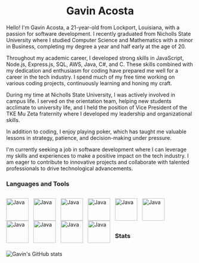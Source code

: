 <html lang="en">
  <head>
    <meta charset="UTF-8" />
    <meta name="viewport" content="width=device-width, initial-scale=1.0" />
  </head>
  <body>
    <h1 align="center">Gavin Acosta</h1>

   <p>
Hello! I'm Gavin Acosta, a 21-year-old from Lockport, Louisiana, with a passion for software development. I recently graduated from Nicholls State University where I studied Computer Science and Mathematics with a minor in Business, completing my degree a year and half early at the age of 20.

Throughout my academic career, I developed strong skills in JavaScript, Node.js, Express.js, SQL, AWS,  Java, C#, and C. These skills combined with my dedication and enthusiasm for coding have prepared me well for a career in the tech industry. I spend much of my free time working on various coding projects, continuously learning and honing my craft.

During my time at Nicholls State University, I was actively involved in campus life. I served on the orientation team, helping new students acclimate to university life, and I held the position of Vice President of the TKE Mu Zeta fraternity where I developed my leadership and organizational skills.

In addition to coding, I enjoy playing poker, which has taught me valuable lessons in strategy, patience, and decision-making under pressure.

I'm currently seeking a job in software development where I can leverage my skills and experiences to make a positive impact on the tech industry. I am eager to contribute to innovative projects and collaborate with talented professionals to drive technological advancements.</p>

 <h3>Languages and Tools</h3>
        
##

<img
      src="https://cdn.jsdelivr.net/gh/devicons/devicon@latest/icons/javascript/javascript-original.svg"
      align="left"
      alt="Java"
      width="60px"
      style="padding-right: 10px"
    />
<img
      src="https://cdn.jsdelivr.net/gh/devicons/devicon@latest/icons/nodejs/nodejs-original-wordmark.svg"
      align="left"
      alt="Java"
      width="60px"
      style="padding-right: 10px"
    />
<img
      src="https://cdn.jsdelivr.net/gh/devicons/devicon@latest/icons/express/express-original-wordmark.svg"
      align="left"
      alt="Java"
      width="60px"
      style="padding-right: 10px"
    />
<img
      src="https://cdn.jsdelivr.net/gh/devicons/devicon@latest/icons/html5/html5-original-wordmark.svg"
      align="left"
      alt="Java"
      width="60px"
      style="padding-right: 10px"
    />
<img
      src="https://cdn.jsdelivr.net/gh/devicons/devicon@latest/icons/css3/css3-original-wordmark.svg"
      align="left"
      alt="Java"
      width="60px"
      style="padding-right: 10px"
    />
    <img 
      src="https://cdn.jsdelivr.net/gh/devicons/devicon@latest/icons/amazonwebservices/amazonwebservices-original-wordmark.svg"
      align="left"
      alt="Java"
      width="60px"
      style="padding-right: 10px"
    />
<img
      src="https://cdn.jsdelivr.net/gh/devicons/devicon@latest/icons/java/java-original-wordmark.svg"
      align="left"
      alt="Java"
      width="60px"
      style="padding-right: 10px"
    />
<img
      src="https://cdn.jsdelivr.net/gh/devicons/devicon@latest/icons/postgresql/postgresql-original-wordmark.svg"
      align="left"
      alt="Java"
      width="60px"
      style="padding-right: 10px"
    />
<img
      src="https://cdn.jsdelivr.net/gh/devicons/devicon@latest/icons/c/c-original.svg"
      align="left"
      alt="Java"
      width="60px"
      style="padding-right: 10px"
    />
<img
      src="https://cdn.jsdelivr.net/gh/devicons/devicon@latest/icons/csharp/csharp-original.svg"
      align="left"
      alt="Java"
      width="60px"
      style="padding-right: 10px"
    />
    

          

<!-- End Images -->

<br></br>
<br></br>

<h3>Stats</h3>

##

![Gavin's GitHub stats](https://github-readme-stats.vercel.app/api?username=Defiantearth&show_icons=true&theme=gruvbox)

  </body>
</html>
